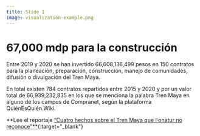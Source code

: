 ```yaml
---
title: Slide 1
image: visualization-example.png
---
```


# 67,000 mdp para la construcción

Entre 2019 y 2020 se han invertido 66,608,136,499 pesos en 150 contratos para la planeación, preparación, construcción, manejo de comunidades, difusión o divulgación del Tren Maya. 

En total existen 784 contratos repartidos entre 2015 y 2020 y por un valor total de 66,939,232,835 en los que se menciona la palabra Tren Maya en alguno de los campos de Compranet, según la plataforma QuiénEsQuién.Wiki. 

**Lee el reportaje [“Cuatro hechos sobre el Tren Maya que Fonatur no reconoce”**](https://poderlatam.org/2020/12/cuatro-hechos-sobre-el-tren-maya-que-fonatur-o-reconoce/){:target="_blank"}
